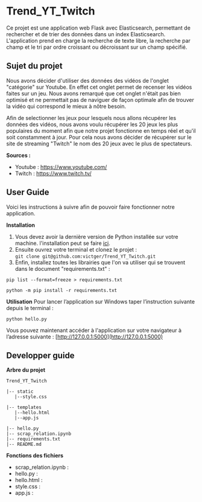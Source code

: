 # Trend_YT_Twitch
Ce projet est une application web Flask avec Elasticsearch, permettant de rechercher et de trier des données dans un index Elasticsearch. L'application prend en charge la recherche de texte libre, la recherche par champ et le tri par ordre croissant ou décroissant sur un champ spécifié.

## Sujet du projet
Nous avons décider d'utiliser des données des vidéos de l'onglet "catégorie" sur Youtube. En effet cet onglet permet de recenser les vidéos faites sur un jeu. Nous avons remarqué que cet onglet n'était pas bien optimisé et ne permettait pas de naviguer de façon optimale afin de trouver la vidéo qui correspond le mieux à nôtre besoin. 

Afin de selectionner les jeux pour lesquels nous allons récupérer les données des vidéos, nous avons voulu récupérer les 20 jeux les plus populaires du moment afin que notre projet fonctionne en temps réel et qu'il soit constamment à jour. Pour cela nous avons décider de récupérer sur le site de streaming "Twitch" le nom des 20 jeux avec le plus de spectateurs. 

**Sources :** 

 - Youtube : https://www.youtube.com/
 - Twitch : https://www.twitch.tv/

## User Guide

Voici les instructions à suivre afin de pouvoir faire fonctionner notre application.

**Installation**

 1. Vous devez avoir la dernière version de Python installée sur votre machine. l'installation peut se faire [ici](https://www.python.org/downloads/).
 2. Ensuite ouvrez votre terminal et clonez le projet :                             
 `git clone git@github.com:victger/Trend_YT_Twitch.git`
 3. Enfin, installez toutes les librairies que l'on va utiliser qui se trouvent dans le document "requirements.txt" : 
 ```
pip list --format=freeze > requirements.txt 
```
```
python -m pip install -r requirements.txt 
```

**Utilisation**
Pour lancer l’application sur Windows taper l’instruction suivante depuis le terminal :

```
python hello.py 
```
Vous pouvez maintenant accéder à l'application sur  votre navigateur à l’adresse suivante : [http://127.0.0.1:5000](http://127.0.0.1:5000)

## Developper guide

 **Arbre du projet**
 ```  
Trend_YT_Twitch 

|-- static
    |--style.css
    
|-- templates  
    |--hello.html
    |--app.js
    
|-- hello.py 
|-- scrap_relation.ipynb 
|-- requirements.txt 
|-- README.md 
```
**Fonctions des fichiers**

 - scrap_relation.ipynb : 
 - hello.py :
 - hello.html :
 - style.css :
 - app.js : 
